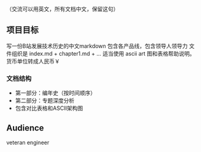 （交流可以用英文，所有文档中文，保留这句）

## 项目目标
写一份B站发展技术历史的中文markdown
包含各产品线，包含领导人领导力
文件组织是 index.md + chapter1.md + ...
适当使用 ascii art 图和表格帮助说明。
货币单位转成人民币￥

### 文档结构
- 第一部分：编年史（按时间顺序）
- 第二部分：专题深度分析
- 包含对比表格和ASCII架构图

## Audience
veteran engineer
